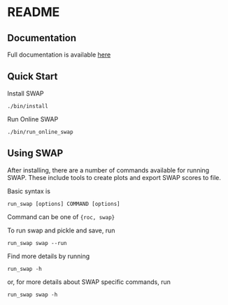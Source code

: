 README
======

Documentation
-------------

Full documentation is available [here](https://zooniverse.github.io/swap/)

Quick Start
-----------

Install SWAP

`./bin/install`

Run Online SWAP

`./bin/run_online_swap`


Using SWAP
----------

After installing, there are a number of commands available for running SWAP.
These include tools to create plots and export SWAP scores to file.

Basic syntax is

    run_swap [options] COMMAND [options]

Command can be one of `{roc, swap}`

To run swap and pickle and save, run

    run_swap swap --run 

Find more details by running

    run_swap -h

or, for more details about SWAP specific commands, run

    run_swap swap -h
